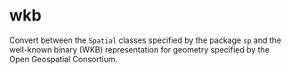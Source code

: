
<!-- README.md is generated from README.Rmd. Please edit that file -->

# wkb

Convert between the `Spatial` classes specified by the package `sp` and
the well-known binary (WKB) representation for geometry specified by the
Open Geospatial Consortium.
